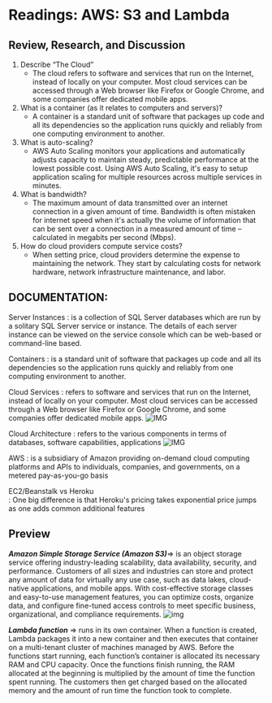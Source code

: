 # Readings: AWS: S3 and Lambda
## Review, Research, and Discussion
1. Describe “The Cloud”
    - The cloud refers to software and services that run on the Internet, instead of locally on your computer. Most cloud services can be accessed through a Web browser like Firefox or Google Chrome, and some companies offer dedicated mobile apps.
2. What is a container (as it relates to computers and servers)?
    - A container is a standard unit of software that packages up code and all its dependencies so the application runs quickly and reliably from one computing environment to another.
3. What is auto-scaling?
    - AWS Auto Scaling monitors your applications and automatically adjusts capacity to maintain steady, predictable performance at the lowest possible cost. Using AWS Auto Scaling, it's easy to setup application scaling for multiple resources across multiple services in minutes.
4. What is bandwidth?
    - The maximum amount of data transmitted over an internet connection in a given amount of time. Bandwidth is often mistaken for internet speed when it's actually the volume of information that can be sent over a connection in a measured amount of time – calculated in megabits per second (Mbps).
5. How do cloud providers compute service costs?
    - When setting price, cloud providers determine the expense to maintaining the network. They start by calculating costs for network hardware, network infrastructure maintenance, and labor. 

 ## DOCUMENTATION: 
Server Instances
:  is a collection of SQL Server databases which are run by a solitary SQL Server service or instance. The details of each server instance can be viewed on the service console which can be web-based or command-line based.

Containers
:  is a standard unit of software that packages up code and all its dependencies so the application runs quickly and reliably from one computing environment to another.

Cloud Services
:  refers to software and services that run on the Internet, instead of locally on your computer. Most cloud services can be accessed through a Web browser like Firefox or Google Chrome, and some companies offer dedicated mobile apps.
![IMG](http://lsinet.co.uk/wp-content/uploads/2019/09/cloud-computing.png)

Cloud Architecture
:  refers to the various components in terms of databases, software capabilities, applications
![IMG](https://www.redhat.com/cms/managed-files/styles/wysiwyg_full_width/s3/Screen%20Shot%202019-06-24%20at%202.27.06%20PM.png?itok=7yByods-)

AWS
:  is a subsidiary of Amazon providing on-demand cloud computing platforms and APIs to individuals, companies, and governments, on a metered pay-as-you-go basis

EC2/Beanstalk vs Heroku  
:  One big difference is that Heroku's pricing takes exponential price jumps as one adds common additional features


## Preview

***Amazon Simple Storage Service (Amazon S3)***=> is an object storage service offering industry-leading scalability, data availability, security, and performance. Customers of all sizes and industries can store and protect any amount of data for virtually any use case, such as data lakes, cloud-native applications, and mobile apps. With cost-effective storage classes and easy-to-use management features, you can optimize costs, organize data, and configure fine-tuned access controls to meet specific business, organizational, and compliance requirements.
![img](https://d1.awsstatic.com/s3-pdp-redesign/product-page-diagram_Amazon-S3_HIW%402x.ee85671fe5c9ccc2ee5c5352a769d7b03d7c0f16.png)

***Lambda function*** => runs in its own container. When a function is created, Lambda packages it into a new container and then executes that container on a multi-tenant cluster of machines managed by AWS. Before the functions start running, each function’s container is allocated its necessary RAM and CPU capacity. Once the functions finish running, the RAM allocated at the beginning is multiplied by the amount of time the function spent running. The customers then get charged based on the allocated memory and the amount of run time the function took to complete.
